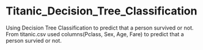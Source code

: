 # Titanic_Decision_Tree_Classification
Using Decision Tree Classification to predict that a person survived or not.
From titanic.csv used columns(Pclass, Sex, Age, Fare) to predict that a person survied or not.
